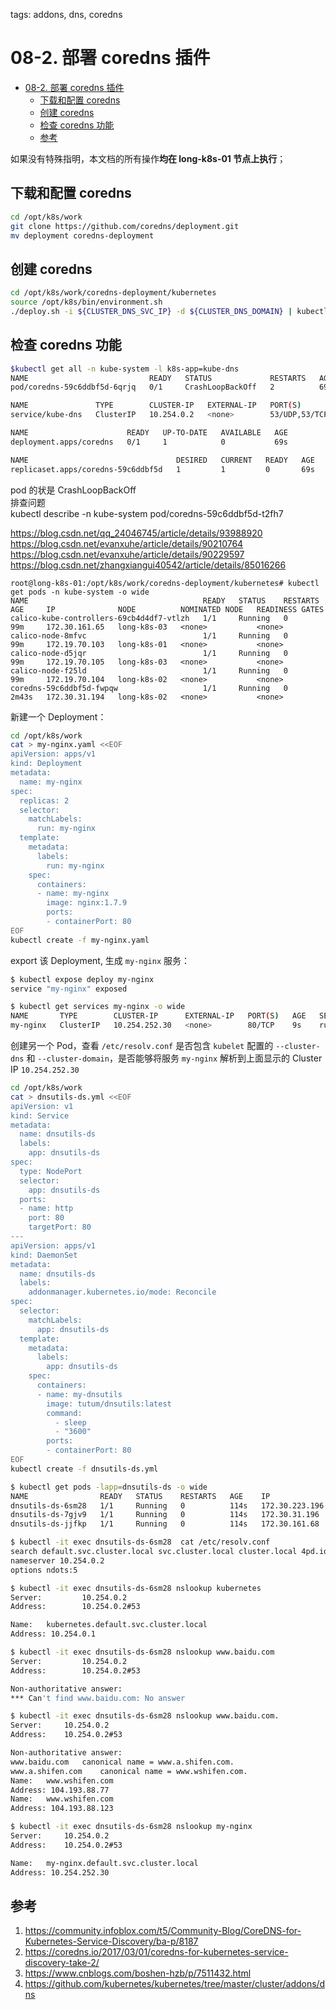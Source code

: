 tags: addons, dns, coredns

# 08-2. 部署 coredns 插件

<!-- TOC -->

- [08-2. 部署 coredns 插件](#08-2-部署-coredns-插件)
    - [下载和配置 coredns](#下载和配置-coredns)
    - [创建 coredns](#创建-coredns)
    - [检查 coredns 功能](#检查-coredns-功能)
    - [参考](#参考)

<!-- /TOC -->

如果没有特殊指明，本文档的所有操作**均在 long-k8s-01 节点上执行**；

## 下载和配置 coredns

``` bash
cd /opt/k8s/work
git clone https://github.com/coredns/deployment.git
mv deployment coredns-deployment
```


## 创建 coredns

``` bash
cd /opt/k8s/work/coredns-deployment/kubernetes
source /opt/k8s/bin/environment.sh
./deploy.sh -i ${CLUSTER_DNS_SVC_IP} -d ${CLUSTER_DNS_DOMAIN} | kubectl apply -f -
```

## 检查 coredns 功能

``` bash
$kubectl get all -n kube-system -l k8s-app=kube-dns
NAME                           READY   STATUS             RESTARTS   AGE
pod/coredns-59c6ddbf5d-6qrjq   0/1     CrashLoopBackOff   2          69s

NAME               TYPE        CLUSTER-IP   EXTERNAL-IP   PORT(S)                  AGE
service/kube-dns   ClusterIP   10.254.0.2   <none>        53/UDP,53/TCP,9153/TCP   69s

NAME                      READY   UP-TO-DATE   AVAILABLE   AGE
deployment.apps/coredns   0/1     1            0           69s

NAME                                 DESIRED   CURRENT   READY   AGE
replicaset.apps/coredns-59c6ddbf5d   1         1         0       69s
```
pod 的状是 CrashLoopBackOff  
排查问题  
kubectl describe -n kube-system pod/coredns-59c6ddbf5d-t2fh7   

https://blog.csdn.net/qq_24046745/article/details/93988920  
https://blog.csdn.net/evanxuhe/article/details/90210764  
https://blog.csdn.net/evanxuhe/article/details/90229597  
https://blog.csdn.net/zhangxiangui40542/article/details/85016266  

```
root@long-k8s-01:/opt/k8s/work/coredns-deployment/kubernetes# kubectl get pods -n kube-system -o wide
NAME                                       READY   STATUS    RESTARTS   AGE     IP              NODE          NOMINATED NODE   READINESS GATES
calico-kube-controllers-69cb4d4df7-vtlzh   1/1     Running   0          99m     172.30.161.65   long-k8s-03   <none>           <none>
calico-node-8mfvc                          1/1     Running   0          99m     172.19.70.103   long-k8s-01   <none>           <none>
calico-node-d5jqr                          1/1     Running   0          99m     172.19.70.105   long-k8s-03   <none>           <none>
calico-node-f25ld                          1/1     Running   0          99m     172.19.70.104   long-k8s-02   <none>           <none>
coredns-59c6ddbf5d-fwpqw                   1/1     Running   0          2m43s   172.30.31.194   long-k8s-02   <none>           <none>
```

新建一个 Deployment：

``` bash
cd /opt/k8s/work
cat > my-nginx.yaml <<EOF
apiVersion: apps/v1
kind: Deployment
metadata:
  name: my-nginx
spec:
  replicas: 2
  selector:
    matchLabels:
      run: my-nginx
  template:
    metadata:
      labels:
        run: my-nginx
    spec:
      containers:
      - name: my-nginx
        image: nginx:1.7.9
        ports:
        - containerPort: 80
EOF
kubectl create -f my-nginx.yaml
```

export 该 Deployment, 生成 `my-nginx` 服务：

``` bash
$ kubectl expose deploy my-nginx
service "my-nginx" exposed

$ kubectl get services my-nginx -o wide
NAME       TYPE        CLUSTER-IP      EXTERNAL-IP   PORT(S)   AGE   SELECTOR
my-nginx   ClusterIP   10.254.252.30   <none>        80/TCP    9s    run=my-nginx
```

创建另一个 Pod，查看 `/etc/resolv.conf` 是否包含 `kubelet` 配置的 `--cluster-dns` 和 `--cluster-domain`，是否能够将服务 `my-nginx` 解析到上面显示的 Cluster IP `10.254.252.30`

``` bash
cd /opt/k8s/work
cat > dnsutils-ds.yml <<EOF
apiVersion: v1
kind: Service
metadata:
  name: dnsutils-ds
  labels:
    app: dnsutils-ds
spec:
  type: NodePort
  selector:
    app: dnsutils-ds
  ports:
  - name: http
    port: 80
    targetPort: 80
---
apiVersion: apps/v1
kind: DaemonSet
metadata:
  name: dnsutils-ds
  labels:
    addonmanager.kubernetes.io/mode: Reconcile
spec:
  selector:
    matchLabels:
      app: dnsutils-ds
  template:
    metadata:
      labels:
        app: dnsutils-ds
    spec:
      containers:
      - name: my-dnsutils
        image: tutum/dnsutils:latest
        command:
          - sleep
          - "3600"
        ports:
        - containerPort: 80
EOF
kubectl create -f dnsutils-ds.yml
```

``` bash
$ kubectl get pods -lapp=dnsutils-ds -o wide 
NAME                READY   STATUS    RESTARTS   AGE    IP               NODE          NOMINATED NODE   READINESS GATES
dnsutils-ds-6sm28   1/1     Running   0          114s   172.30.223.196   long-k8s-01   <none>           <none>
dnsutils-ds-7gjv9   1/1     Running   0          114s   172.30.31.196    long-k8s-02   <none>           <none>
dnsutils-ds-jjfkp   1/1     Running   0          114s   172.30.161.68    long-k8s-03   <none>           <none>
```

``` bash
$ kubectl -it exec dnsutils-ds-6sm28  cat /etc/resolv.conf
search default.svc.cluster.local svc.cluster.local cluster.local 4pd.io
nameserver 10.254.0.2
options ndots:5
```

``` bash
$ kubectl -it exec dnsutils-ds-6sm28 nslookup kubernetes
Server:         10.254.0.2
Address:        10.254.0.2#53

Name:   kubernetes.default.svc.cluster.local
Address: 10.254.0.1
```

``` bash
$ kubectl -it exec dnsutils-ds-6sm28 nslookup www.baidu.com
Server:         10.254.0.2
Address:        10.254.0.2#53

Non-authoritative answer:
*** Can't find www.baidu.com: No answer
```

``` bash
$ kubectl -it exec dnsutils-ds-6sm28 nslookup www.baidu.com.
Server:		10.254.0.2
Address:	10.254.0.2#53

Non-authoritative answer:
www.baidu.com	canonical name = www.a.shifen.com.
www.a.shifen.com	canonical name = www.wshifen.com.
Name:	www.wshifen.com
Address: 104.193.88.77
Name:	www.wshifen.com
Address: 104.193.88.123
```

``` bash
$ kubectl -it exec dnsutils-ds-6sm28 nslookup my-nginx
Server:		10.254.0.2
Address:	10.254.0.2#53

Name:	my-nginx.default.svc.cluster.local
Address: 10.254.252.30
```

## 参考

1. https://community.infoblox.com/t5/Community-Blog/CoreDNS-for-Kubernetes-Service-Discovery/ba-p/8187
2. https://coredns.io/2017/03/01/coredns-for-kubernetes-service-discovery-take-2/
3. https://www.cnblogs.com/boshen-hzb/p/7511432.html
4. https://github.com/kubernetes/kubernetes/tree/master/cluster/addons/dns